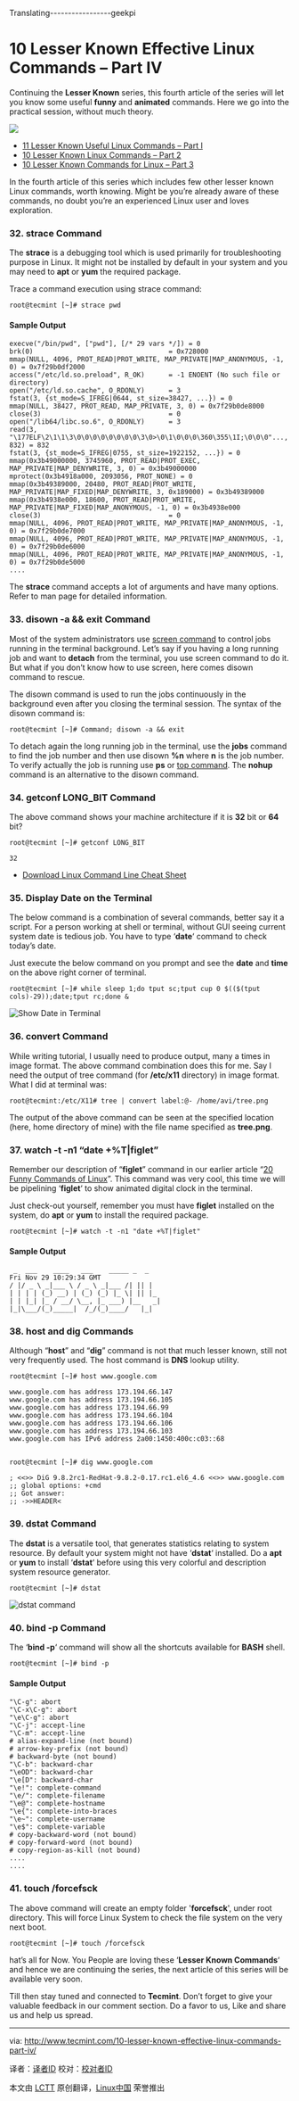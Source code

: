 Translating-----------------geekpi



10 Lesser Known Effective Linux Commands – Part IV
================================================================================
Continuing the **Lesser Known** series, this fourth article of the series will let you know some useful **funny** and **animated** commands. Here we go into the practical session, without much theory.

![](http://www.tecmint.com/wp-content/uploads/2013/11/10-Lesser-Known-Effective-Commands-.png)

- [11 Lesser Known Useful Linux Commands – Part I][1]
- [10 Lesser Known Linux Commands – Part 2][2]
- [10 Lesser Known Commands for Linux – Part 3][3]

In the fourth article of this series which includes few other lesser known Linux commands, worth knowing. Might be you’re already aware of these commands, no doubt you’re an experienced Linux user and loves exploration.

### 32. strace Command ###

The **strace** is a debugging tool which is used primarily for troubleshooting purpose in Linux. It might not be installed by default in your system and you may need to **apt** or **yum** the required package.

Trace a command execution using strace command:

    root@tecmint [~]# strace pwd

#### Sample Output ####

    execve("/bin/pwd", ["pwd"], [/* 29 vars */]) = 0
    brk(0)                                  = 0x728000
    mmap(NULL, 4096, PROT_READ|PROT_WRITE, MAP_PRIVATE|MAP_ANONYMOUS, -1, 0) = 0x7f29b0df2000
    access("/etc/ld.so.preload", R_OK)      = -1 ENOENT (No such file or directory)
    open("/etc/ld.so.cache", O_RDONLY)      = 3
    fstat(3, {st_mode=S_IFREG|0644, st_size=38427, ...}) = 0
    mmap(NULL, 38427, PROT_READ, MAP_PRIVATE, 3, 0) = 0x7f29b0de8000
    close(3)                                = 0
    open("/lib64/libc.so.6", O_RDONLY)      = 3
    read(3, "\177ELF\2\1\1\3\0\0\0\0\0\0\0\0\3\0>\0\1\0\0\0\360\355\1I;\0\0\0"..., 832) = 832
    fstat(3, {st_mode=S_IFREG|0755, st_size=1922152, ...}) = 0
    mmap(0x3b49000000, 3745960, PROT_READ|PROT_EXEC, MAP_PRIVATE|MAP_DENYWRITE, 3, 0) = 0x3b49000000
    mprotect(0x3b4918a000, 2093056, PROT_NONE) = 0
    mmap(0x3b49389000, 20480, PROT_READ|PROT_WRITE, MAP_PRIVATE|MAP_FIXED|MAP_DENYWRITE, 3, 0x189000) = 0x3b49389000
    mmap(0x3b4938e000, 18600, PROT_READ|PROT_WRITE, MAP_PRIVATE|MAP_FIXED|MAP_ANONYMOUS, -1, 0) = 0x3b4938e000
    close(3)                                = 0
    mmap(NULL, 4096, PROT_READ|PROT_WRITE, MAP_PRIVATE|MAP_ANONYMOUS, -1, 0) = 0x7f29b0de7000
    mmap(NULL, 4096, PROT_READ|PROT_WRITE, MAP_PRIVATE|MAP_ANONYMOUS, -1, 0) = 0x7f29b0de6000
    mmap(NULL, 4096, PROT_READ|PROT_WRITE, MAP_PRIVATE|MAP_ANONYMOUS, -1, 0) = 0x7f29b0de5000
    ....

The **strace** command accepts a lot of arguments and have many options. Refer to man page for detailed information.

### 33. disown -a && exit Command ###

Most of the system administrators use [screen command][4] to control jobs running in the terminal background. Let’s say if you having a long running job and want to **detach** from the terminal, you use screen command to do it. But what if you don’t know how to use screen, here comes disown command to rescue.

The disown command is used to run the jobs continuously in the background even after you closing the terminal session. The syntax of the disown command is:

    root@tecmint [~]# Command; disown -a && exit

To detach again the long running job in the terminal, use the **jobs** command to find the job number and then use disown **%n** where **n** is the job number. To verify actually the job is running use **ps** or [top command][5]. The **nohup** command is an alternative to the disown command.

### 34. getconf LONG_BIT Command ###

The above command shows your machine architecture if it is **32** bit or **64** bit?

    root@tecmint [~]# getconf LONG_BIT

    32

- [Download Linux Command Line Cheat Sheet][5]

### 35. Display Date on the Terminal ###

The below command is a combination of several commands, better say it a script. For a person working at shell or terminal, without GUI seeing current system date is tedious job. You have to type ‘**date**‘ command to check today’s date.

Just execute the below command on you prompt and see the **date** and **time** on the above right corner of terminal.

    root@tecmint [~]# while sleep 1;do tput sc;tput cup 0 $(($(tput cols)-29));date;tput rc;done &

![Show Date in Terminal](http://www.tecmint.com/wp-content/uploads/2013/11/Date.jpg)

### 36. convert Command ###

While writing tutorial, I usually need to produce output, many a times in image format. The above command combination does this for me. Say I need the output of tree command (for **/etc/x11** directory) in image format. What I did at terminal was:

    root@tecmint:/etc/X11# tree | convert label:@- /home/avi/tree.png

The output of the above command can be seen at the specified location (here, home directory of mine) with the file name specified as **tree.png**.

### 37. watch -t -n1 “date +%T|figlet” ###

Remember our description of “**figlet**” command in our earlier article “[20 Funny Commands of Linux][7]”. This command was very cool, this time we will be pipelining ‘**figlet**‘ to show animated digital clock in the terminal.

Just check-out yourself, remember you must have **figlet** installed on the system, do **apt** or **yum** to install the required package.

    root@tecmint [~]# watch -t -n1 "date +%T|figlet"

#### Sample Output ####

     _  ___    ____   ___    _____ _  _                                                                                             Fri Nov 29 10:29:34 GMT 
    / |/ _ \ _|___ \ / _ \ _|___ /| || |
    | | | | (_) __) | (_) (_) |_ \| || |_
    | | |_| |_ / __/ \__, |_ ___) |__   _|
    |_|\___/(_)_____|  /_/(_)____/   |_|

### 38. host and dig Commands ###

Although “**host**” and “**dig**” command is not that much lesser known, still not very frequently used. The host command is **DNS** lookup utility.

    root@tecmint [~]# host www.google.com

    www.google.com has address 173.194.66.147
    www.google.com has address 173.194.66.105
    www.google.com has address 173.194.66.99
    www.google.com has address 173.194.66.104
    www.google.com has address 173.194.66.106
    www.google.com has address 173.194.66.103
    www.google.com has IPv6 address 2a00:1450:400c:c03::68


    root@tecmint [~]# dig www.google.com

    ; <<>> DiG 9.8.2rc1-RedHat-9.8.2-0.17.rc1.el6_4.6 <<>> www.google.com
    ;; global options: +cmd
    ;; Got answer:
    ;; ->>HEADER<

### 39. dstat Command ###

The **dstat** is a versatile tool, that generates statistics relating to system resource. By default your system might not have ‘**dstat**‘ installed. Do a **apt** or **yum** to install ‘**dstat**‘ before using this very colorful and description system resource generator.

    root@tecmint [~]# dstat

![dstat command](http://www.tecmint.com/wp-content/uploads/2013/11/dstat.jpeg)

### 40. bind -p Command ###

The ‘**bind -p**‘ command will show all the shortcuts available for **BASH** shell.

    root@tecmint [~]# bind -p

#### Sample Output ####

    "\C-g": abort 
    "\C-x\C-g": abort 
    "\e\C-g": abort 
    "\C-j": accept-line
    "\C-m": accept-line 
    # alias-expand-line (not bound) 
    # arrow-key-prefix (not bound) 
    # backward-byte (not bound) 
    "\C-b": backward-char 
    "\eOD": backward-char 
    "\e[D": backward-char 
    "\e!": complete-command 
    "\e/": complete-filename 
    "\e@": complete-hostname 
    "\e{": complete-into-braces 
    "\e~": complete-username 
    "\e$": complete-variable 
    # copy-backward-word (not bound)
    # copy-forward-word (not bound) 
    # copy-region-as-kill (not bound)
    ....
    ....

### 41. touch /forcefsck ###

The above command will create an empty folder '**forcefsck**', under root directory. This will force Linux System to check the file system on the very next boot.

    root@tecmint [~]# touch /forcefsck

hat’s all for Now. You People are loving these ‘**Lesser Known Commands**‘ and hence we are continuing the series, the next article of this series will be available very soon.

Till then stay tuned and connected to **Tecmint**. Don’t forget to give your valuable feedback in our comment section. Do a favor to us, Like and share us and help us spread.

--------------------------------------------------------------------------------

via: http://www.tecmint.com/10-lesser-known-effective-linux-commands-part-iv/

译者：[译者ID](https://github.com/译者ID) 校对：[校对者ID](https://github.com/校对者ID)

本文由 [LCTT](https://github.com/LCTT/TranslateProject) 原创翻译，[Linux中国](http://linux.cn/) 荣誉推出

[1]:http://www.tecmint.com/11-lesser-known-useful-linux-commands/
[2]:http://www.tecmint.com/10-lesser-known-linux-commands-part-2/
[3]:http://www.tecmint.com/10-lesser-known-commands-for-linux-part-3/
[4]:http://www.tecmint.com/screen-command-examples-to-manage-linux-terminals/
[5]:http://www.tecmint.com/12-top-command-examples-in-linux/
[6]:http://tecmint.tradepub.com/free/w_makb09/prgm.cgi
[7]:http://www.tecmint.com/20-funny-commands-of-linux-or-linux-is-fun-in-terminal/
